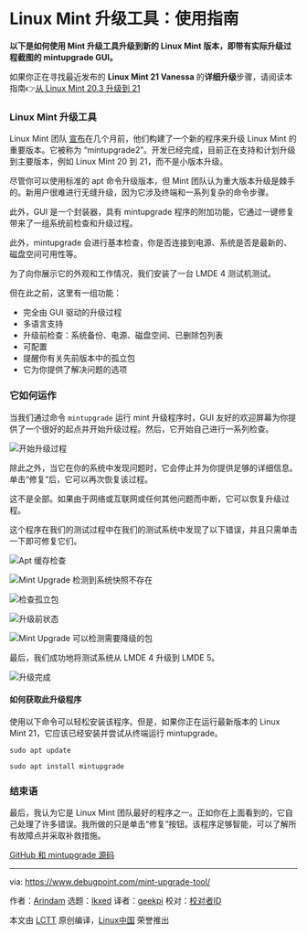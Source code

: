 [#]: subject: "Linux Mint Upgrade Tool: Usage Guide"
[#]: via: "https://www.debugpoint.com/mint-upgrade-tool/"
[#]: author: "Arindam https://www.debugpoint.com/author/admin1/"
[#]: collector: "lkxed"
[#]: translator: "geekpi"
[#]: reviewer: " "
[#]: publisher: " "
[#]: url: " "

Linux Mint 升级工具：使用指南
======

**以下是如何使用 Mint 升级工具升级到新的 Linux Mint 版本，即带有实际升级过程截图的 mintupgrade GUI。**

如果你正在寻找最近发布的 **Linux Mint 21 Vanessa** 的**详细升级**步骤，请阅读本指南👉[从 Linux Mint 20.3 升级到 21][1]

### Linux Mint 升级工具

Linux Mint 团队 [宣布][2]在几个月前，他们构建了一个新的程序来升级 Linux Mint 的重要版本。它被称为 “mintupgrade2”。开发已经完成，目前正在支持和计划升级到主要版本，例如 Linux Mint 20 到 21，而不是小版本升级。

尽管你可以使用标准的 apt 命令升级版本，但 Mint 团队认为重大版本升级是棘手的。新用户很难进行无缝升级，因为它涉及终端和一系列复杂的命令步骤。

此外，GUI 是一个封装器，具有 mintupgrade 程序的附加功能，它通过一键修复带来了一组系统前检查和升级过程。

此外，mintupgrade 会进行基本检查，你是否连接到电源、系统是否是最新的、磁盘空间可用性等。

为了向你展示它的外观和工作情况，我们安装了一台 LMDE 4 测试机测试。

但在此之前，这里有一组功能：

- 完全由 GUI 驱动的升级过程
- 多语言支持
- 升级前检查：系统备份、电源、磁盘空间、已删除包列表
- 可配置
- 提醒你有关先前版本中的孤立包
- 它为你提供了解决问题的选项

### 它如何运作

当我们通过命令 `mintupgrade` 运行 mint 升级程序时，GUI 友好的欢迎屏幕为你提供了一个很好的起点并开始升级过程。然后，它开始自己进行一系列检查。

![开始升级过程][3]

除此之外，当它在你的系统中发现问题时，它会停止并为你提供足够的详细信息。单击“修复”后，它可以再次恢复该过程。

这不是全部。如果由于网络或互联网或任何其他问题而中断，它可以恢复升级过程。

这个程序在我们的测试过程中在我们的测试系统中发现了以下错误，并且只需单击一下即可修复它们。

![Apt 缓存检查][4]

![Mint Upgrade 检测到系统快照不存在][5]

![检查孤立包][6]

![升级前状态][7]

![Mint Upgrade 可以检测需要降级的包][8]

最后，我们成功地将测试系统从 LMDE 4 升级到 LMDE 5。

![升级完成][9]

#### 如何获取此升级程序

使用以下命令可以轻松安装该程序。但是，如果你正在运行最新版本的 Linux Mint 21，它应该已经安装并尝试从终端运行 mintupgrade。

```
sudo apt update
```

```
sudo apt install mintupgrade
```

### 结束语

最后，我认为它是 Linux Mint 团队最好的程序之一。正如你在上面看到的，它自己处理了许多错误。我所做的只是单击“修复”按钮。该程序足够智能，可以了解所有故障点并采取补救措施。

[GitHub 和 mintupgrade 源码][10]

--------------------------------------------------------------------------------

via: https://www.debugpoint.com/mint-upgrade-tool/

作者：[Arindam][a]
选题：[lkxed][b]
译者：[geekpi](https://github.com/geekpi)
校对：[校对者ID](https://github.com/校对者ID)

本文由 [LCTT](https://github.com/LCTT/TranslateProject) 原创编译，[Linux中国](https://linux.cn/) 荣誉推出

[a]: https://www.debugpoint.com/author/admin1/
[b]: https://github.com/lkxed
[1]: https://www.debugpoint.com/upgrade-linux-mint-21-from-20-3/
[2]: https://www.debugpoint.com/2022/04/linux-mint-21-announcement/
[3]: https://www.debugpoint.com/wp-content/uploads/2022/04/Starting-the-upgrade-process.jpg
[4]: https://www.debugpoint.com/wp-content/uploads/2022/04/Apt-Cache-check.jpg
[5]: https://www.debugpoint.com/wp-content/uploads/2022/04/Mint-Upgrade-detects-that-system-snapshots-not-present.jpg
[6]: https://www.debugpoint.com/wp-content/uploads/2022/04/Check-for-Orphan-Packages.jpg
[7]: https://www.debugpoint.com/wp-content/uploads/2022/04/Status-before-upgrade.jpg
[8]: https://www.debugpoint.com/wp-content/uploads/2022/04/Mint-Upgrade-can-detect-the-packages-require-downgrade.jpg
[9]: https://www.debugpoint.com/wp-content/uploads/2022/04/Upgrade-Complete.jpg
[10]: https://github.com/linuxmint/mintupgrade
